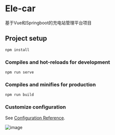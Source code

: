 # Ele-car
基于Vue和Springboot的充电站管理平台项目

## Project setup
```
npm install
```

### Compiles and hot-reloads for development
```
npm run serve
```

### Compiles and minifies for production
```
npm run build
```

### Customize configuration
See [Configuration Reference](https://cli.vuejs.org/config/).

![image](https://github.com/user-attachments/assets/35250fa9-027d-42c9-87af-c9cbacfaac74)


